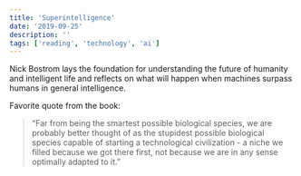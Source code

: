 ```yaml
---
title: 'Superintelligence'
date: '2019-09-25'
description: ''
tags: ['reading', 'technology', 'ai']
---
```


Nick Bostrom lays the foundation for understanding the future of humanity and intelligent life and reflects on what will happen when machines surpass humans in general intelligence.

Favorite quote from the book:

> “Far from being the smartest possible biological species, we are probably better thought of as the stupidest possible biological species capable of starting a technological civilization - a niche we filled because we got there first, not because we are in any sense optimally adapted to it.”
